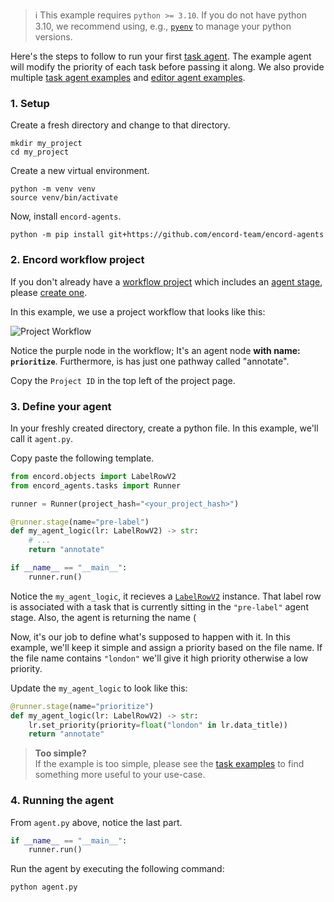 > ℹ️ This example requires `python >= 3.10`. If you do not have python 3.10, we recommend using, e.g., [`pyenv`](https://github.com/pyenv/pyenv) to manage your python versions.

Here's the steps to follow to run your first [task agent](../task_agents/).
The example agent will modify the priority of each task before passing it along.
We also provide multiple [task agent examples](../task_agents/examples/) and [editor agent examples](../editor_agents/examples/).

### 1. Setup

Create a fresh directory and change to that directory.

```shell
mkdir my_project
cd my_project
```

Create a new virtual environment.

```shell
python -m venv venv
source venv/bin/activate
```

Now, install `encord-agents`.

```shell
python -m pip install git+https://github.com/encord-team/encord-agents
```

### 2. Encord workflow project

If you don't already have a [workflow project][docs-workflow-project] which includes an [agent stage][docs-workflow-agent], please [create one][docs-create-project].

In this example, we use a project workflow that looks like this:

![Project Workflow](/assets/project-workflow.png)

Notice the purple node in the workflow; It's an agent node **with name: `prioritize`**.
Furthermore, is has just one pathway called "annotate".

Copy the `Project ID` in the top left of the project page.

### 3. Define your agent

In your freshly created directory, create a python file.
In this example, we'll call it `agent.py`.

Copy paste the following template.

```python title="agent.py"
from encord.objects import LabelRowV2
from encord_agents.tasks import Runner

runner = Runner(project_hash="<your_project_hash>")

@runner.stage(name="pre-label")
def my_agent_logic(lr: LabelRowV2) -> str:
    # ...
    return "annotate"

if __name__ == "__main__":
    runner.run()
```

Notice the `my_agent_logic`, it recieves a [`LabelRowV2`][lrv2-class] instance.
That label row is associated with a task that is currently sitting in the `"pre-label"` agent stage.
Also, the agent is returning the name (

Now, it's our job to define what's supposed to happen with it.
In this example, we'll keep it simple and assign a priority based on the file name.
If the file name contains `"london"` we'll give it high priority otherwise a low priority.

Update the `my_agent_logic` to look like this:

```python
@runner.stage(name="prioritize")
def my_agent_logic(lr: LabelRowV2) -> str:
    lr.set_priority(priority=float("london" in lr.data_title))
    return "annotate"
```

> **Too simple?**  
> If the example is too simple, please see the [task examples](../task_agents/examples)
> to find something more useful to your use-case.

### 4. Running the agent

From `agent.py` above, notice the last part.

```python
if __name__ == "__main__":
    runner.run()
```

Run the agent by executing the following command:

```shell
python agent.py
```

[docs-workflow-project]: https://docs.encord.com/sdk-documentation/projects-sdk/sdk-workflow-projects#workflow-projects
[docs-workflow-agent]: https://docs.encord.com/platform-documentation/Annotate/annotate-projects/annotate-workflows-and-templates#agent
[docs-create-project]: https://docs.encord.com/platform-documentation/Annotate/annotate-projects/annotate-create-projects
[lrv2-class]: https://docs.encord.com/sdk-documentation/sdk-references/LabelRowV2
